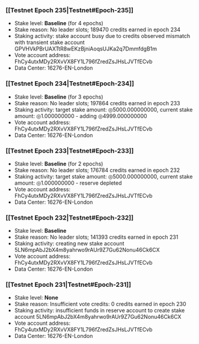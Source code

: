 ### [[Testnet Epoch 235|Testnet#Epoch-235]]
* Stake level: **Baseline** (for 4 epochs)
* Stake reason: No leader slots; 189470 credits earned in epoch 234
* Staking activity: stake account busy due to credits observed mismatch with transient stake account GPVHVkPBrUAXTtR8wEKzBjniAoqsUJKa2q7DmmfdgB1m
* Vote account address: FhCy4utxMDy2RXvVX8FY1L796fZredZsJHsLJVTfECvb
* Data Center: 16276-EN-London
### [[Testnet Epoch 234|Testnet#Epoch-234]]
* Stake level: **Baseline** (for 3 epochs)
* Stake reason: No leader slots; 197864 credits earned in epoch 233
* Staking activity: target stake amount: ◎5000.000000000, current stake amount: ◎1.000000000 - adding ◎4999.000000000
* Vote account address: FhCy4utxMDy2RXvVX8FY1L796fZredZsJHsLJVTfECvb
* Data Center: 16276-EN-London
### [[Testnet Epoch 233|Testnet#Epoch-233]]
* Stake level: **Baseline** (for 2 epochs)
* Stake reason: No leader slots; 176784 credits earned in epoch 232
* Staking activity: target stake amount: ◎5000.000000000, current stake amount: ◎1.000000000 - reserve depleted
* Vote account address: FhCy4utxMDy2RXvVX8FY1L796fZredZsJHsLJVTfECvb
* Data Center: 16276-EN-London
### [[Testnet Epoch 232|Testnet#Epoch-232]]
* Stake level: **Baseline**
* Stake reason: No leader slots; 141393 credits earned in epoch 231
* Staking activity: creating new stake account 5LN6mpAbJ2bX4m8yahrwo9rAUr9Z7Gu62Nonu46Ck6CX
* Vote account address: FhCy4utxMDy2RXvVX8FY1L796fZredZsJHsLJVTfECvb
* Data Center: 16276-EN-London
### [[Testnet Epoch 231|Testnet#Epoch-231]]
* Stake level: **None**
* Stake reason: Insufficient vote credits: 0 credits earned in epoch 230
* Staking activity: insufficient funds in reserve account to create stake account 5LN6mpAbJ2bX4m8yahrwo9rAUr9Z7Gu62Nonu46Ck6CX
* Vote account address: FhCy4utxMDy2RXvVX8FY1L796fZredZsJHsLJVTfECvb
* Data Center: 16276-EN-London
